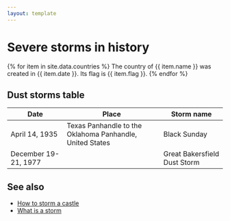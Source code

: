 ```yaml
---
layout: template
---
```


# Severe storms in history

{% for item in site.data.countries %}
The country of {{ item.name }} was created in {{ item.date }}. Its flag is {{ item.flag }}.
{% endfor %}

## Dust storms table

| Date | Place | Storm name |
| --- | --- | --- |
|April 14, 1935|Texas Panhandle to the Oklahoma Panhandle, United States| Black Sunday|
|December 19-21, 1977||Great Bakersfield Dust Storm|

## See also

-  [How to storm a castle](storm_task.md)
-  [What is a storm](storm_concept.md)
